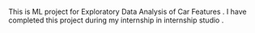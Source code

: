 This is ML project for Exploratory Data Analysis of Car Features . I have completed this project during my internship in internship studio .
